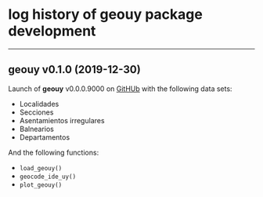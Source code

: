 # log history of geouy package development

-------------------------------------------------------
## geouy v0.1.0 (2019-12-30)

Launch of **geouy** v0.0.0.9000 on [GitHUb](https://github.com/RichDeto/geouy) with the following data sets:    
  * Localidades    
  * Secciones    
  * Asentamientos irregulares    
  * Balnearios    
  * Departamentos    
  
And the following functions:  
  * `load_geouy()`    
  * `geocode_ide_uy()`    
  * `plot_geouy()`